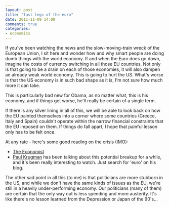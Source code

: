 ```yaml
---
layout: post
title: "last legs of the euro"
date: 2011-11-09 14:09
comments: true
categories:
- economics
---
```


If you've been watching the news and the slow-moving-train wreck of the European Union, I sit here and wonder how and why smart people are doing dumb things with the world economy.  If and when the Euro does go down, imagine the costs of currency switching in all those EU countries.  Not only is that going to be a drain on each of those economies, it will also dampen an already weak world economy. This is going to hurt the US.  What's worse is that the US economy is in such bad shape as it is, I'm not sure how much more it can take.

This is particularly bad new for Obama, as no matter what, this is his economy, and if things get worse, he'll really be certain of a single term.

If there is any silver lining in all of this, we will be able to look back on how the EU painted themselves into a corner where some countries (Greece, Italy and Spain) couldn't operate within the narrow financial constraints that the EU imposed on them.  If things do fall apart, I hope that painful lesson only has to be felt once.

At any rate - here's some good reading on the crisis (IMO):

- [The Economist](http://www.economist.com/blogs/freeexchange/2011/11/euro-crisis-5)
- [Paul Krugman](http://krugman.blogs.nytimes.com/2011/08/03/this-mornings-grim-eurothought) has been talking about this potential breakup for a while, and it's been really interesting to watch.  Just search for 'euro' on his blog.

The other sad point in all this (to me) is that politicians are more stubborn in the US, and while we don't have the same kinds of issues as the EU, we're still in a heavily under-performing economy. Our politicians (many of them) are certain that the only way out is less spending and more austerity.  It's like there's no lesson learned from the Depression or Japan of the 90's...

